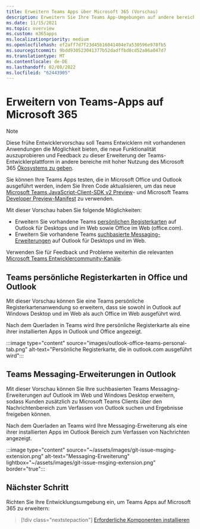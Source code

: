```yaml
---
title: Erweitern Teams Apps über Microsoft 365 (Vorschau)
description: Erweitern Sie Ihre Teams App-Umgebungen auf andere bereiche mit hoher Nutzung Microsoft 365
ms.date: 11/15/2021
ms.topic: overview
ms.custom: m365apps
ms.localizationpriority: medium
ms.openlocfilehash: ef2aff7d7f23d45b16041404e7a530596e978fb5
ms.sourcegitcommit: 9bdd930523041377b52dadffbd8cd52a86a047d7
ms.translationtype: MT
ms.contentlocale: de-DE
ms.lasthandoff: 02/08/2022
ms.locfileid: "62443905"
---
```

# <a name="extend-teams-apps-across-microsoft-365"></a>Erweitern von Teams-Apps auf Microsoft 365

> [!NOTE]
> Diese frühe Entwicklervorschau soll Teams Entwicklern mit vorhandenen Anwendungen die Möglichkeit bieten, die neue Funktionalität auszuprobieren und Feedback zu dieser Erweiterung der Teams-Entwicklerplattform in andere bereiche mit hoher Nutzung des Microsoft 365 [Ökosystems zu geben](/microsoftteams/platform/feedback).

Sie können Ihre Teams Apps testen, die in Microsoft Office und Outlook ausgeführt werden, indem Sie Ihren Code aktualisieren, um das neue [Microsoft Teams JavaScript-Client-SDK v2 Preview](using-teams-client-sdk-preview.md)- und Microsoft Teams [Developer Preview-Manifest](../resources/schema/manifest-schema-dev-preview.md) zu verwenden.

Mit dieser Vorschau haben Sie folgende Möglichkeiten:

- Erweitern Sie vorhandene Teams [persönlichen Registerkarten](/microsoftteams/platform/tabs/how-to/create-personal-tab) auf Outlook für Desktops und im Web sowie Office im Web (office.com).
- Erweitern Sie vorhandene Teams [suchbasierte Messaging-Erweiterungen](/microsoftteams/platform/messaging-extensions/how-to/search-commands/define-search-command) auf Outlook für Desktops und im Web.

Verwenden Sie für Feedback und Probleme weiterhin die relevanten [Microsoft Teams Entwicklercommunity-Kanäle](/microsoftteams/platform/feedback).

## <a name="teams-personal-tabs-in-office-and-outlook"></a>Teams persönliche Registerkarten in Office und Outlook

Mit dieser Vorschau können Sie eine Teams persönliche Registerkartenanwendung so erweitern, dass sie sowohl in Outlook auf Windows Desktop und im Web als auch Office im Web ausgeführt wird.

Nach dem Querladen in Teams wird Ihre persönliche Registerkarte als eine ihrer installierten Apps in Outlook und Office angezeigt.

:::image type="content" source="images/outlook-office-teams-personal-tab.png" alt-text="Persönliche Registerkarte, die in outlook.com ausgeführt wird":::

## <a name="teams-messaging-extensions-in-outlook"></a>Teams Messaging-Erweiterungen in Outlook

Mit dieser Vorschau können Sie Ihre suchbasierten Teams Messaging-Erweiterungen auf Outlook im Web und Windows Desktop erweitern, sodass Kunden zusätzlich zu Microsoft Teams Clients über den Nachrichtenbereich zum Verfassen von Outlook suchen und Ergebnisse freigeben können.

Nach dem Querladen an Teams wird Ihre Messaging-Erweiterung als eine ihrer installierten Apps im Outlook Bereich zum Verfassen von Nachrichten angezeigt.

:::image type="content" source="~/assets/images/git-issue-msging-extension.png" alt-text="Messaging-Erweiterung" lightbox="~/assets/images/git-issue-msging-extension.png" border="true":::

## <a name="next-step"></a>Nächster Schritt

Richten Sie Ihre Entwicklungsumgebung ein, um Teams Apps auf Microsoft 365 zu erweitern:

> [!div class="nextstepaction"]
> [Erforderliche Komponenten installieren](prerequisites.md)
